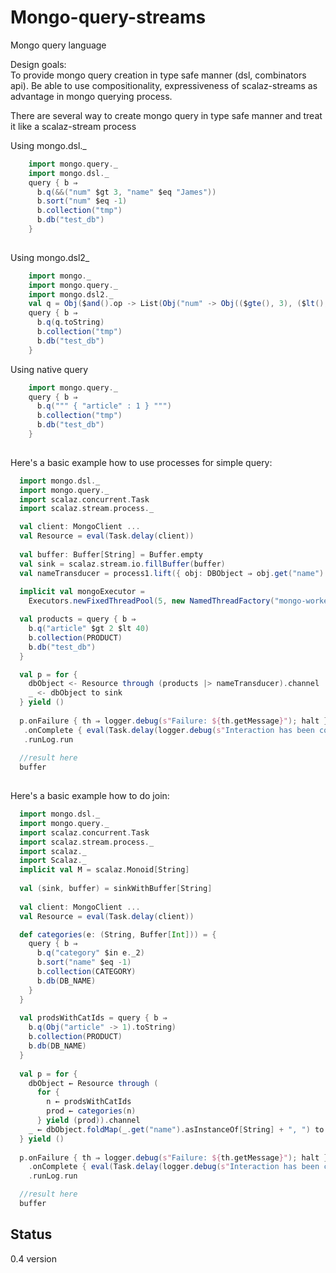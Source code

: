 Mongo-query-streams
===================

Mongo query language

Design goals:  
  To provide mongo query creation in type safe manner (dsl, combinators api).
  Be able to use compositionality, expressiveness of scalaz-streams as advantage in mongo querying process.

There are several way to create mongo query in type safe manner and treat it like a scalaz-stream process

Using mongo.dsl._
```scala
    import mongo.query._
    import mongo.dsl._
    query { b ⇒
      b.q(&&("num" $gt 3, "name" $eq "James"))
      b.sort("num" $eq -1)
      b.collection("tmp")
      b.db("test_db")
    }
    
```

Using mongo.dsl2_
```scala
    import mongo._
    import mongo.query._
    import mongo.dsl2._
    val q = Obj($and().op -> List(Obj("num" -> Obj(($gte(), 3), ($lt(), 10))), Obj("name" -> literal("Bauer"))))
    query { b ⇒
      b.q(q.toString)
      b.collection("tmp")
      b.db("test_db")
    }

```
Using native query

```scala
    import mongo.query._
    query { b ⇒
      b.q(""" { "article" : 1 } """)
      b.collection("tmp")
      b.db("test_db")
    }
    
```

Here's a basic example how to use processes for simple query:

```scala
  import mongo.dsl._
  import mongo.query._
  import scalaz.concurrent.Task
  import scalaz.stream.process._

  val client: MongoClient ...
  val Resource = eval(Task.delay(client))
  
  val buffer: Buffer[String] = Buffer.empty
  val sink = scalaz.stream.io.fillBuffer(buffer)
  val nameTransducer = process1.lift({ obj: DBObject ⇒ obj.get("name").toString })
  
  implicit val mongoExecutor = 
    Executors.newFixedThreadPool(5, new NamedThreadFactory("mongo-worker"))

  val products = query { b ⇒
    b.q("article" $gt 2 $lt 40)
    b.collection(PRODUCT)
    b.db("test_db")
  }

  val p = for {
    dbObject <- Resource through (products |> nameTransducer).channel
    _ <- dbObject to sink
  } yield ()
  
  p.onFailure { th ⇒ logger.debug(s"Failure: ${th.getMessage}"); halt }
   .onComplete { eval(Task.delay(logger.debug(s"Interaction has been completed"))) }
   .runLog.run
   
  //result here
  buffer
   
```

Here's a basic example how to do join:

```scala
  import mongo.dsl._
  import mongo.query._
  import scalaz.concurrent.Task
  import scalaz.stream.process._
  import scalaz._
  import Scalaz._
  implicit val M = scalaz.Monoid[String]
  
  val (sink, buffer) = sinkWithBuffer[String]
   
  val client: MongoClient ...
  val Resource = eval(Task.delay(client))

  def categories(e: (String, Buffer[Int])) = {
    query { b ⇒
      b.q("category" $in e._2)
      b.sort("name" $eq -1)
      b.collection(CATEGORY)
      b.db(DB_NAME)
    }
  }
    
  val prodsWithCatIds = query { b ⇒
    b.q(Obj("article" -> 1).toString)
    b.collection(PRODUCT)
    b.db(DB_NAME)
  }
    
  val p = for {
    dbObject ← Resource through (
      for {
        n ← prodsWithCatIds
        prod ← categories(n)
      } yield (prod)).channel
    _ ← dbObject.foldMap(_.get("name").asInstanceOf[String] + ", ") to sink
  } yield ()
    
  p.onFailure { th ⇒ logger.debug(s"Failure: ${th.getMessage}"); halt }
    .onComplete { eval(Task.delay(logger.debug(s"Interaction has been completed"))) }
    .runLog.run

  //result here
  buffer
```


Status
------
0.4 version